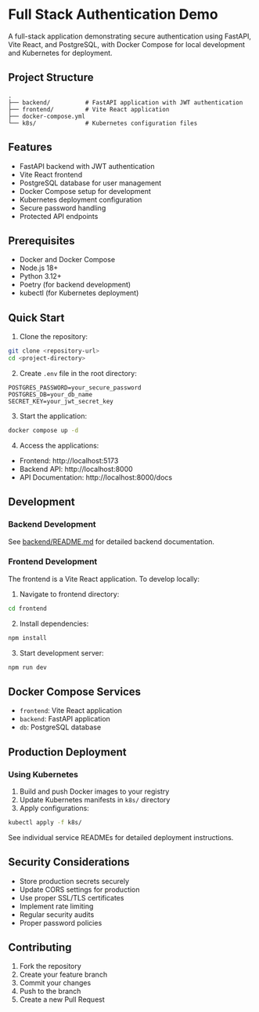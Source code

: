 # Full Stack Authentication Demo

A full-stack application demonstrating secure authentication using FastAPI, Vite React, and PostgreSQL, with Docker Compose for local development and Kubernetes for deployment.

## Project Structure
```
.
├── backend/          # FastAPI application with JWT authentication
├── frontend/         # Vite React application
├── docker-compose.yml
└── k8s/              # Kubernetes configuration files
```

## Features
- FastAPI backend with JWT authentication
- Vite React frontend
- PostgreSQL database for user management
- Docker Compose setup for development
- Kubernetes deployment configuration
- Secure password handling
- Protected API endpoints

## Prerequisites
- Docker and Docker Compose
- Node.js 18+
- Python 3.12+
- Poetry (for backend development)
- kubectl (for Kubernetes deployment)

## Quick Start

1. Clone the repository:
```bash
git clone <repository-url>
cd <project-directory>
```

2. Create `.env` file in the root directory:
```
POSTGRES_PASSWORD=your_secure_password
POSTGRES_DB=your_db_name
SECRET_KEY=your_jwt_secret_key
```

3. Start the application:
```bash
docker compose up -d
```

4. Access the applications:
- Frontend: http://localhost:5173
- Backend API: http://localhost:8000
- API Documentation: http://localhost:8000/docs

## Development

### Backend Development
See [backend/README.md](./backend/README.md) for detailed backend documentation.

### Frontend Development
The frontend is a Vite React application. To develop locally:

1. Navigate to frontend directory:
```bash
cd frontend
```

2. Install dependencies:
```bash
npm install
```

3. Start development server:
```bash
npm run dev
```

## Docker Compose Services

- `frontend`: Vite React application
- `backend`: FastAPI application
- `db`: PostgreSQL database

## Production Deployment

### Using Kubernetes
1. Build and push Docker images to your registry
2. Update Kubernetes manifests in `k8s/` directory
3. Apply configurations:
```bash
kubectl apply -f k8s/
```

See individual service READMEs for detailed deployment instructions.

## Security Considerations
- Store production secrets securely
- Update CORS settings for production
- Use proper SSL/TLS certificates
- Implement rate limiting
- Regular security audits
- Proper password policies

## Contributing
1. Fork the repository
2. Create your feature branch
3. Commit your changes
4. Push to the branch
5. Create a new Pull Request